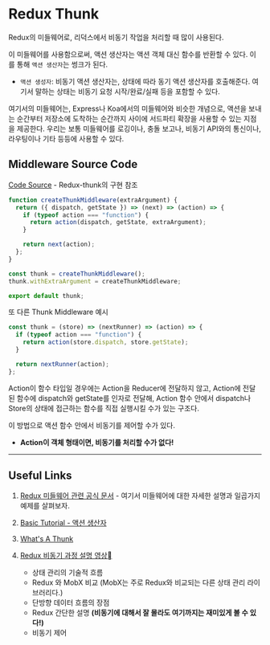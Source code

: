 # Redux Thunk

Redux의 미들웨어로, 리덕스에서 비동기 작업을 처리할 때 많이 사용된다.

이 미들웨어를 사용함으로써, 액션 생산자는 액션 객체 대신 함수를 반환할 수 있다. 이를 통해 `액션 생산자`는 썽크가 된다.

- `액션 생성자`: 비동기 액션 생산자는, 상태에 따라 동기 액션 생산자를 호출해준다. 여기서 말하는 상태는 비동기 요청 시작/완료/실패 등을 포함할 수 있다.

여기서의 미들웨어는, Express나 Koa에서의 미들웨어와 비슷한 개념으로, 액션을 보내는 순간부터 저장소에 도착하는 순간까지 사이에 서드파티 확장을 사용할 수 있는 지점을 제공한다. 우리는 보통 미들웨어를 로깅이나, 충돌 보고나, 비동기 API와의 통신이나, 라우팅이나 기타 등등에 사용할 수 있다.

## Middleware Source Code

[Code Source](https://github.com/reduxjs/redux-thunk/blob/master/src/index.js) - Redux-thunk의 구현 참조

```js
function createThunkMiddleware(extraArgument) {
  return ({ dispatch, getState }) => (next) => (action) => {
    if (typeof action === "function") {
      return action(dispatch, getState, extraArgument);
    }

    return next(action);
  };
}

const thunk = createThunkMiddleware();
thunk.withExtraArgument = createThunkMiddleware;

export default thunk;
```

또 다른 Thunk Middleware 예시

```js
const thunk = (store) => (nextRunner) => (action) => {
  if (typeof action === "function") {
    return action(store.dispatch, store.getState);
  }

  return nextRunner(action);
};
```

Action이 함수 타입일 경우에는 Action을 Reducer에 전달하지 않고, Action에 전달된 함수에 dispatch와 getState를 인자로 전달해, Action 함수 안에서 dispatch나 Store의 상태에 접근하는 함수를 직접 실행시킬 수가 있는 구조다.

이 방법으로 액션 함수 안에서 비동기를 제어할 수가 있다.

- **Action이 객체 형태이면, 비동기를 처리할 수가 없다!**

---

## Useful Links

1. [Redux 미들웨어 관련 공식 문서](https://ko.redux.js.org/advanced/middleware) - 여기서 미들웨어에 대한 자세한 설명과 일곱가지 예제를 살펴보자.

2. [Basic Tutorial - 액션 생산자](https://ko.redux.js.org/basics/actions/#%EC%95%A1%EC%85%98-%EC%83%9D%EC%82%B0%EC%9E%90)

3. [What's A Thunk](https://github.com/reduxjs/redux-thunk#motivation)

4. [Redux 비동기 과정 설명 영상](https://youtu.be/xsOhUX7DDl0)
   - 상태 관리의 기술적 흐름
   - Redux 와 MobX 비교 (MobX는 주로 Redux와 비교되는 다른 상태 관리 라이브러리다.)
   - 단방향 데이터 흐름의 장점
   - Redux 간단한 설명 **(비동기에 대해서 잘 몰라도 여기까지는 재미있게 볼 수 있다!)**
   - 비동기 제어
